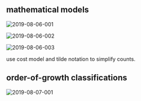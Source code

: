 ## mathematical models

![2019-08-06-001](https://gitee.com/gdhu/prvpic/raw/master/2019-08-06-001.jpg)

![2019-08-06-002](https://gitee.com/gdhu/prvpic/raw/master/2019-08-06-002.jpg)

![2019-08-06-003](https://gitee.com/gdhu/prvpic/raw/master/2019-08-06-003.jpg)

use cost model and tilde notation to simplify counts.

## order-of-growth classifications

![2019-08-07-001](https://gitee.com/gdhu/prvpic/raw/master/2019-08-07-001.jpg)




